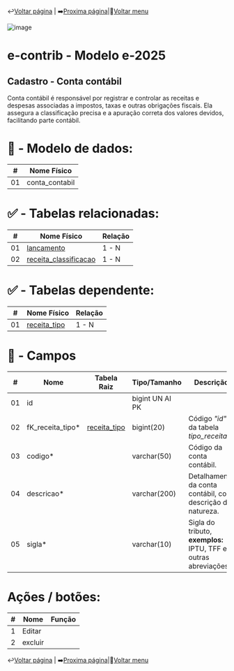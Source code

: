 ↩️[Voltar página](https://github.com/VenturaCerqueira/Documento_gestao_tributaria/blob/main/Cadastro/03%20-%20juros.md) | ➡️[Proxima página](https://github.com/VenturaCerqueira/Documento_gestao_tributaria/blob/main/Cadastro/05%20-%20receitas.md)|🔢[Voltar menu](https://github.com/VenturaCerqueira/Documento_gestao_tributaria)  

![image](https://github.com/user-attachments/assets/04662de1-1516-48d7-bb8c-50b38989e58b)
# e-contrib - Modelo e-2025 
##  Cadastro - Conta contábil 
Conta contábil é responsável por registrar e controlar as receitas e despesas associadas a impostos, taxas e outras obrigações fiscais. Ela assegura a classificação precisa e a apuração correta dos valores devidos, facilitando parte contábil.
# 🎲 - Modelo de dados:
 **\#**  |**Nome Físico**               |
---------|------------------------------|
01       | conta_contabil               |

#
#   ✅ - Tabelas relacionadas:
 **\#**  |**Nome Físico**               |   **Relação** |
---------|------------------------------|---------------|      
01       | [lancamento]()                   |     1 - N     |
02       | [receita_classificacao](https://github.com/VenturaCerqueira/Documento_gestao_tributaria/blob/main/Cadastro/06%20-%20classificacao_receita.md)        |     1 - N     |


#   ✅ - Tabelas dependente:
 **\#**  |**Nome Físico**               |   **Relação** |
---------|------------------------------|---------------| 
01       | [receita_tipo](https://github.com/VenturaCerqueira/Documento_gestao_tributaria/blob/main/Cadastro/07%20-%20receita_tipo.md)                |     1 - N     |


#
# 🔢 - Campos
 **\#**  | **Nome**                     | **Tabela Raiz**         | **Tipo/Tamanho**        | **Descrição**                                                                        | **Campo sistema**                      |
---------|------------------------------|-------------------------|-------------------------|--------------------------------------------------------------------------------------|----------------------------------------|
01       | id                           |                         | bigint UN AI PK         |                                                                                      |                                        |
02       | fK_receita_tipo*             | [receita_tipo](https://github.com/VenturaCerqueira/Documento_gestao_tributaria/blob/main/Cadastro/07%20-%20receita_tipo.md)            | bigint(20)              | Código *"id"* da tabela *tipo_receita*.                                              | Tipo de receita                        |
03       | codigo*                      |                         | varchar(50)             | Código da conta contábil.                                                            | Código                                 |
04       | descricao*                   |                         | varchar(200)            | Detalhamento da conta contábil, com descrição da natureza.                           | Descrição                              |
05       | sigla*                       |                         | varchar(10)             | Sigla do tributo, **exemplos:** IPTU, TFF e outras abreviações.                      | Sigla                                  |


# Ações / botões:
 **\#**  |**Nome**                      |   **Função**  |
---------|------------------------------|---------------|
1        | Editar                       |               |
2        | excluir                      |               |

↩️[Voltar página](https://github.com/VenturaCerqueira/Documento_gestao_tributaria/blob/main/Cadastro/04%20-%20tipo_de_receita.md) | ➡️[Proxima página](https://github.com/VenturaCerqueira/Documento_gestao_tributaria/blob/main/Cadastro/06%20-%20classificacao_receita.md)|🔢[Voltar menu](https://github.com/VenturaCerqueira/Documento_gestao_tributaria)  